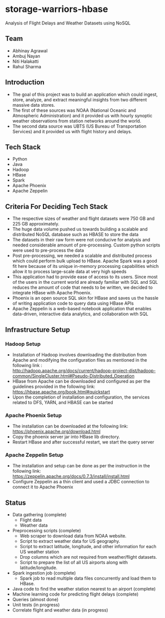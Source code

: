 # storage-warriors-hbase
Analysis of Flight Delays and Weather Datasets using NoSQL

## Team
* Abhinay Agrawal
* Ambuj Nayan
* Niti Halakatti
* Rahul Sharma

## Introduction
* The goal of this project was to build an application which could ingest, store, analyze, and extract meaningful insights from two different massive data stores.
* The first of these sources was NOAA (National Oceanic and Atmospheric Administration) and it provided us with hourly synoptic weather observations from station networks around the world. 
* The second data source was UBTS (US Bureau of Transportation Services) and it provided us with flight history and delays.

## Tech Stack
* Python
* Java
* Hadoop
* HBase
* Spark
* Apache Phoenix
* Apache Zeppelin

## Criteria For Deciding Tech Stack
* The respective sizes of weather and flight datasets were 750 GB and 225 GB approximately. 
* The huge data volume pushed us towards building a scalable and distributed NoSQL database such as HBASE to store the data
* The datasets in their raw form were not conducive for analysis and needed considerable amount of pre-processing. Custom python scripts were used to pre-process the data
* Post pre-processing, we needed a scalable and distributed process which could perform bulk upload to HBase. Apache Spark was a good fit here because of its unique in-memory processing capabilities which allow it to process large-scale data at very high speeds
* This application had to provide ease of access to its users. Since most of the users in the current world are already familiar with SQL and SQL reduces the amount of code that needs to be written, we decided to integrate HBase with Apache Phoenix. 
* Phoenix is an open source SQL skin for HBase and saves us the hassle of writing application code to query data using HBase APIs
* Apache Zeppelin is a web-based notebook application that enables data-driven, interactive data analytics, and collaboration with SQL

## Infrastructure Setup

### Hadoop Setup
* Installation of Hadoop involves downloading the distribution from Apache and modifying the configuration files as mentioned in the following link : <br />
http://hadoop.apache.org/docs/current/hadoop-project-dist/hadoop-common/SingleCluster.html#Pseudo-Distributed_Operation
* HBase from Apache can be downloaded and configured as per the guidelines provided in the following link:<br />
https://hbase.apache.org/book.html#quickstart
* Upon the completion of installation and configuration, the services related to DFS, YARN, and HBASE can be started

### Apache Phoenix Setup
* The installation can be downloaded at the following link:<br />
https://phoenix.apache.org/download.html
* Copy the phoenix server jar into HBase lib directory.
* Restart HBase and after successful restart, we start the query server

### Apache Zeppelin Setup
* The installation and setup can be done as per the instruction in the following link:<br />
https://zeppelin.apache.org/docs/0.7.3/install/install.html
* Configure Zeppelin as a thin client and used a JDBC connection to connect it to Apache Phoenix



## Status
* Data gathering (complete)
    * Flight data
    * Weather data 
* Preprocessing scripts (complete)
    * Web scraper to download data from NOAA website.
    * Script to extract weather data for US geography.
    * Script to extract latitude, longitude, and other information for each US weather station
    * Drop columns which are not required from weather/flight datasets.
    * Script to prepare the list of all US airports along with latitude/longitude.
* Spark ingestion job (complete)
    * Spark job to read multiple data files concurrently and load them to HBase.
* Java code to find the weather station nearest to an airport (complete)
* Machine learning code for predicting flight delays (complete)
* Queries (almost done)
* Unit tests (in progress)
* Correlate flight and weather data (in progress)

